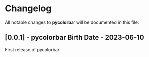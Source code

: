 # Changelog

All notable changes to **pycolorbar** will be documented in this file.

## [0.0.1] - pycolorbar Birth Date - 2023-06-10

First release of pycolorbar

